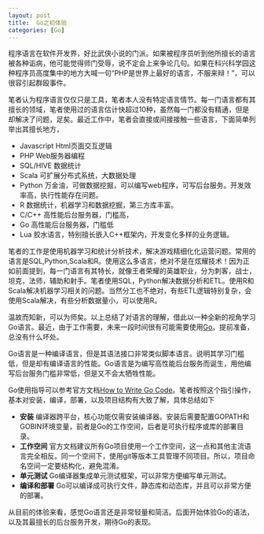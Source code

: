 ```yaml
---
layout: post
title:  Go之初体验
categories: [Go]
---
```




程序语言在软件开发界，好比武侠小说的门派。如果被程序员听到他所擅长的语言被各种诟病，他可能觉得师门受辱，说不定会上来争论几句。如果在科兴科学园这种程序员高度集中的地方大喊一句“PHP是世界上最好的语言，不服来辩！”，可以很容引起群殴事件。



笔者认为程序语言仅仅只是工具，笔者本人没有特定语言情节。每一门语言都有其擅长的领域，笔者使用过的语言估计快超过10种，虽然每一门都没有精通，但是却解决了问题，足矣。最近工作中，笔者会直接或间接接触一些语言，下面简单列举出其擅长地方，

* Javascript Html页面交互逻辑
* PHP Web服务器编程
* SQL/HIVE 数据统计
* Scala 可扩展分布式系统，大数据处理
* Python 万金油，可做数据挖掘，可以编写web程序，可写后台服务。开发效率高，执行性能存在问题。
* R 数据统计，机器学习和数据挖掘，第三方库丰富。
* C/C++ 高性能后台服务器，门槛高，
* Go 高性能后台服务器，门槛低
* Lua 胶水语言，特别擅长嵌入C++框架内，开发变化多样的业务逻辑。



笔者的工作是使用机器学习和统计分析技术，解决游戏精细化化运营问题。常用的语言是SQL,Python,Scala和R。使用这么多语言，绝对不是在炫耀技术！因为正如前面提到，每一门语言有其特长，就像王者荣耀的英雄职业，分为刺客，战士，坦克，法师，辅助和射手。笔者使用SQL，Python解决数据分析和ETL。使用R和Scala解决机器学习相关的问题。当然分工也不绝对，有些ETL逻辑特别复杂，会使用Scala解决，有些分析数据量小，可以使用R。



温故而知新，可以为师矣。以上总结了对语言的理解，借此以一种全新的视角学习Go语言。最近，由于工作需要，未来一段时间很有可能需要使用[Go](https://golang.org/)。提前准备，总没有什么坏处。



Go语言是一种编译语言，但是其语法接口非常类似脚本语言。说明其学习门槛低，但是却有编译语言的性能。Go语言是为编写高性能后台服务而诞生，用他编写后台服务门槛非常低，但是又不会太牺牲性能。

Go使用指导可以参考官方文档[How to Write Go Code](https://golang.org/doc/code.html)。笔者按照这个指引操作，基本对安装，编译，部署，以及项目结构有大致了解，具体总结如下

* **安装** 编译器跨平台，核心功能仅需安装编译器。安装后需要配置GOPATH和GOBIN环境变量，前者是Go的工作空间，后者是可执行程序或库的部署目录。
* **工作空间** 官方文档建议所有Go项目使用一个工作空间，这一点和其他主流语言完全相反。同一个空间下，使用git等版本工具管理不同项目。所以，项目命名空间一定要结构化，避免混淆。
* **单元测试** Go编译器集成单元测试框架，可以非常方便编写单元测试。
* **编译和部署** Go可以编译成可执行文件，静态库和动态库，并且可以非常方便的部署。



从目前的体验来看，感觉Go语言还是非常轻量和简洁。后面开始体验Go的语法，以及其最擅长的后台服务开发，期待Go的表现。



